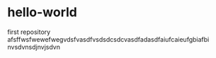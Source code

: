 # hello-world
first repository
afsffwsfwewefwegvdsfvasdfvsdsdcsdcvasdfadasdfaiufcaieufgbiafbi
nvsdvnsdjnvjsdvn
